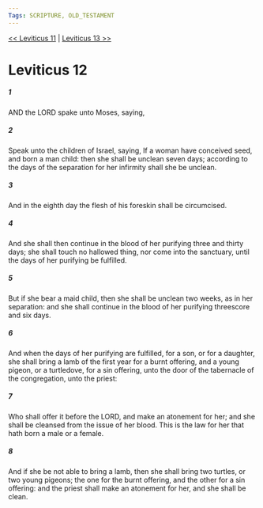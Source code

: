 ```yaml
---
Tags: SCRIPTURE, OLD_TESTAMENT
---
```


[<< Leviticus 11](OLD_TESTAMENT/03_Leviticus/Leviticus_11.md) | [Leviticus 13 >>](OLD_TESTAMENT/03_Leviticus/Leviticus_13.md)

# Leviticus 12

##### 1
 AND the LORD spake unto Moses, saying,
##### 2
 Speak unto the children of Israel, saying, If a woman have conceived seed, and born a man child: then she shall be unclean seven days; according to the days of the separation for her infirmity shall she be unclean.
##### 3
 And in the eighth day the flesh of his foreskin shall be circumcised.
##### 4
 And she shall then continue in the blood of her purifying three and thirty days; she shall touch no hallowed thing, nor come into the sanctuary, until the days of her purifying be fulfilled.
##### 5
 But if she bear a maid child, then she shall be unclean two weeks, as in her separation: and she shall continue in the blood of her purifying threescore and six days.
##### 6
 And when the days of her purifying are fulfilled, for a son, or for a daughter, she shall bring a lamb of the first year for a burnt offering, and a young pigeon, or a turtledove, for a sin offering, unto the door of the tabernacle of the congregation, unto the priest:
##### 7
 Who shall offer it before the LORD, and make an atonement for her; and she shall be cleansed from the issue of her blood.  This is the law for her that hath born a male or a female.
##### 8
 And if she be not able to bring a lamb, then she shall bring two turtles, or two young pigeons; the one for the burnt offering, and the other for a sin offering: and the priest shall make an atonement for her, and she shall be clean.
